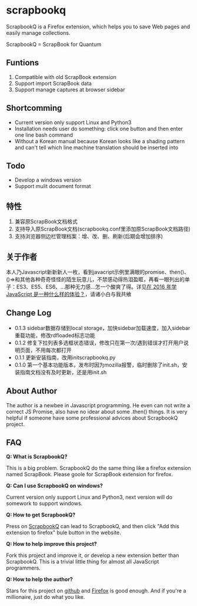 # scrapbookq

ScrapbookQ is a Firefox extension, which helps you to save Web pages and easily manage collections.

ScrapbookQ = ScrapBook for Quantum


## Funtions

1. Compatible with old ScrapBook extension
1. Support import ScrapBook data
1. Support manage captures at browser sidebar

## Shortcomming

* Current version only support Linux and Python3
* Installation needs user do something: click one button and then enter one line bash command
* Without a Korean manual because Korean looks like a shading pattern and can't tell which line machine translation should be inserted into

## Todo

* Develop a windows version
* Support mulit document format

## 特性

1. 兼容原ScrapBook文档格式
1. 支持导入原ScrapBook文档(scrapbookq.conf里添加原ScrapBook文档路径)
1. 支持浏览器侧边栏管理档案：增、改、删、刷新(后期会增加排序)

## 关于作者

本人乃Javascript新新新人一枚，看到javacript示例里满眼的promise、then()、()=>和其他各种奇奇怪怪的陌生玩意儿，不禁感动得热泪盈眶，再看一眼列出的单子：ES3、ES5、ES6、...那种无力感...怎一个酸爽了得。详见[在 2016 年学 JavaScript 是一种什么样的体验？](https://zhuanlan.zhihu.com/p/22782487)，请诸小白与我共飨

## Change Log

* 0.1.3 sidebar数据存储到local storage，加快sidebar加载速度，加入sidebar重载功能，修改rdfloaded标志功能
* 0.1.2 修复下拉列表多选框状态错误，修改只在第一次/遇到错误才打开用户说明页面，不用每次都打开
* 0.1.1 更新安装指南，改用initscrapbookq.py
* 0.1.0 第一个基本功能版本，发布时因为mozilla报警，临时删除了init.sh，安装指南文档没有及时更新，还是用init.sh

## About Author

The author is a newbee in Javascript programming. He even can not write a correct JS Promise, also have no idear about some .then() things. It is very helpful if someone have some professional advices about ScrapbookQ project.

## FAQ

**Q: What is ScrapbookQ?**

This is a big problem. ScrapbookQ do the same thing like a firefox extension named ScrapBook. Please goole for ScrapBook extension for firefox.

**Q: Can I use ScrapbookQ on windows?**

Current version only support Linux and Python3, next version will do somework to support windows.

**Q: How to get ScrapbookQ?**

Press on [ScrapbookQ](https://addons.mozilla.org/firefox/addon/scrapbookq) can lead to ScrapbookQ, and then click "Add this extension to firefox" bule button in the website.

**Q: How to help improve this project?**

Fork this project and improve it, or develop a new extension better than ScrapbookQ. This is a trivial little thing for almost all JavaScript programmers.

**Q: How to help the author?**

Stars for this project on [github](https://github.com/tahama/scrapbookq) and [Firefox](https://addons.mozilla.org/firefox/addon/scrapbookq) is good enough. And if you're a millionaire, just do what you like.
